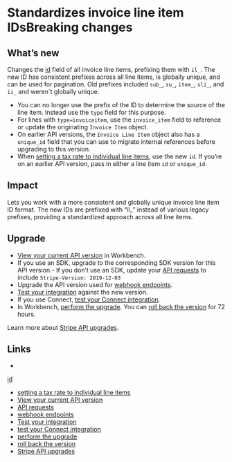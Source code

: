 # Standardizes invoice line item IDsBreaking changes

## What’s new

Changes the
[id](https://docs.stripe.com/api/invoices/line_item#invoice_line_item_object-id)
field of all invoice line items, prefixing them with `il_`. The new ID has
consistent prefixes across all line items, is globally unique, and can be used
for pagination. Old prefixes included `sub_`, `su_`, `item_`, `sli_`, and `ii_`
and weren`t globally unique.

- You can no longer use the prefix of the ID to determine the source of the line
item. Instead use the `type` field for this purpose.
- For lines with `type=invoiceitem`, use the `invoice_item` field to reference
or update the originating `Invoice Item` object.
- On earlier API versions, the `Invoice Line Item` object also has a `unique_id`
field that you can use to migrate internal references before upgrading to this
version.
- When [setting a tax rate to individual line
items](https://docs.stripe.com/invoicing/taxes/tax-rates#setting-tax-rates-on-individual-items),
use the new `id`. If you’re on an earlier API version, pass in either a line
item `id` or `unique_id`.

## Impact

Lets you work with a more consistent and globally unique invoice line item ID
format. The new IDs are prefixed with “il_” instead of various legacy prefixes,
providing a standardized approach across all line items.

## Upgrade

- [View your current API
version](https://docs.stripe.com/upgrades#view-your-api-version-and-the-latest-available-upgrade-in-workbench)
in Workbench.
- If you use an SDK, upgrade to the corresponding SDK version for this API
version.- If you don’t use an SDK, update your [API
requests](https://docs.stripe.com/api/versioning) to include `Stripe-Version:
2019-12-03`
- Upgrade the API version used for [webhook
endpoints](https://docs.stripe.com/webhooks/versioning).
- [Test your integration](https://docs.stripe.com/testing) against the new
version.
- If you use Connect, [test your Connect
integration](https://docs.stripe.com/connect/testing).
- In Workbench, [perform the
upgrade](https://docs.stripe.com/upgrades#perform-the-upgrade). You can [roll
back the version](https://docs.stripe.com/upgrades#roll-back-your-api-version)
for 72 hours.

Learn more about [Stripe API upgrades](https://docs.stripe.com/upgrades).

## Links

-
[id](https://docs.stripe.com/api/invoices/line_item#invoice_line_item_object-id)
- [setting a tax rate to individual line
items](https://docs.stripe.com/invoicing/taxes/tax-rates#setting-tax-rates-on-individual-items)
- [View your current API
version](https://docs.stripe.com/upgrades#view-your-api-version-and-the-latest-available-upgrade-in-workbench)
- [API requests](https://docs.stripe.com/api/versioning)
- [webhook endpoints](https://docs.stripe.com/webhooks/versioning)
- [Test your integration](https://docs.stripe.com/testing)
- [test your Connect integration](https://docs.stripe.com/connect/testing)
- [perform the upgrade](https://docs.stripe.com/upgrades#perform-the-upgrade)
- [roll back the
version](https://docs.stripe.com/upgrades#roll-back-your-api-version)
- [Stripe API upgrades](https://docs.stripe.com/upgrades)
